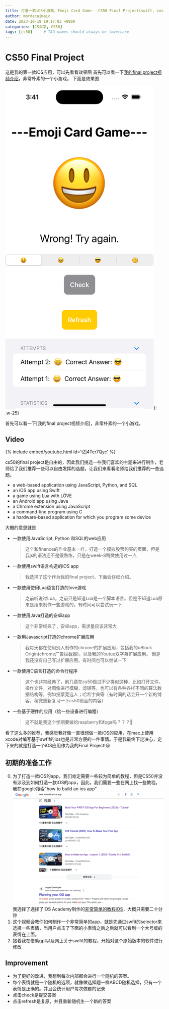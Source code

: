 ```yaml
---
title: 打造一款iOS小游戏，Emoji Card Game---CS50 Final Project(swift, ios)
author: mordecaimaic
date: 2023-10-19 19:17:03 +0800
categories: [CS自学, CS50]
tags: [cs50]     # TAG names should always be lowercase
---
```

# CS50 Final Project
这是我的第一款iOS应用，可以先看看效果图
首先可以看一下[我的final project视频介绍](https://www.youtube.com/watch?v=tZj4Tcr7Qyc)，非常朴素的一个小游戏。
下面是效果图

![emoji_card_game_0](/assets/images/cs50/cs50_final_project_emoji_card_game_0.png){: .w-25}


首先可以看一下[我的final project视频介绍]，非常朴素的一个小游戏，
## Video

{% include embed/youtube.html id='tZj4Tcr7Qyc' %}

cs50的final project是自由的，因此我们挑选一些我们喜欢的主题来进行制作，老师给了我们推荐一些可以自由发挥的选题，让我们来看看老师给我们推荐的一些选题。
- a web-based application using JavaScript, Python, and SQL
- an iOS app using Swift
- a game using Lua with LÖVE
- an Android app using Java
- a Chrome extension using JavaScript
- a command-line program using C
- a hardware-based application for which you program some device

大概的意思就是
- 一款使用JavaScript, Python 和SQL的web应用
    >这个和finance的作业基本一样，打造一个模拟股票购买的页面，但是我js的语法还不是很熟练，只是在week-8稍微使用过一点
- 一款使用swift语言构造的iOS app
    >我选择了这个作为我的final project，下面会仔细介绍。
- 一款使用使用Lua语言打造的love游戏
    >之前听说过Lua，之前只是知道Lua是一个脚本语言。但是不知道Lua原来是用来制作一些游戏的，有时间可以尝试玩一下
- 一款使用Java打造的安卓app
    >这个非常经典了，安卓app，需求量应该非常大
- 一款用Javascript打造的chrome扩展应用
    >我每天都在使用别人制作的chrome的扩展应用，包括我的uBlock Origin(chrome广告拦截器)，以及我的Youtue双字幕扩展应用。
    但是我还没有自己写过扩展应用。有时间也可以尝试一下
- 一款使用C语言打造的命令行程序
    > 这个也非常经典了，前几章在cs50做过不少类似这种，比如打开文件，操作文件，对图像进行模糊，滤镜等。也可以有各种各样不同的算法数据结构等，例如投票竞选人；哈希字典等（有时间的话会开一个新的博客，稍微重新复习一下cs50前面的内容）
- 一些基于硬件的应用（给一些设备进行编程）
    > 这不就是我这个学期要做的raspberry和fpga吗？？？🤔️

看了这么多的推荐，我感觉我好像一直很想做一款iOS的应用，在mac上使用xcode对编写基于swfif的ios也是非常方便的一件事情。于是我最终下定决心，定下来的就是打造一个iOS应用作为我的Final Project!😃

## 初期的准备工作
0. 为了打造一款iOS的app，我们肯定需要一些较为简单的教程，但是CS50并没有涉及到如何打造一款iOS的app，因此，我们需要一些在网上找一些教程。我在google搜索"how to build an ios app"![emoji_card_game_0](/assets/images/cs50/cs50_final_project_emoji_card_game_1.png)
我选择了选择了iOS Academy制作的[非常简单的教程iOS](https://www.youtube.com/watch?v=nqTcAzPS3oc)，大概只需要二十分钟
1. 这个视频会教你如何制作一个非常简单的app，就是先通过swfit的selector来选择一些表情，当用户点击了下面的小表情之后之后就可以看到一个大号版的表情在上面。
2. 接着我在借助gpt以及网上关于swifit的教程，开始对这个原始版本的软件进行修改

## Improvement
* 为了更好的改进，我想到每次内部都会进行一个随机的答案。
* 每个表情就是一个随机的选项，就像做选择题一样ABCD随机选择，只有一个表情是正确的。并且会统计用户每次做题的记录
* 点击check是提交答案
* 点击refresh是复原，并且重新随机生一个新的答案

